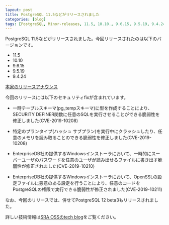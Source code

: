 ```yaml
---
layout: post
title: PostgreSQL 11.5などがリリースされました
categories: [blog]
tags: [PostgreSQL, Minor-releases, 11.5, 10.10., 9.6.15, 9.5.19, 9.4.24]
---
```


PostgreSQL 11.5などがリリースされました。今回リリースされたのは以下のバージョンです。

- 11.5
- 10.10
- 9.6.15
- 9.5.19
- 9.4.24

[本家のリリースアナウンス](https://www.postgresql.org/about/news/1960/)

今回のリリースには以下のセキュリティfixが含まれています。

- 一時テーブルスキーマ(pg_tempスキーマ)に型を作成することにより、SECURITY DEFINER関数に任意のSQLを実行させることができる脆弱性を修正しました(CVE-2019-10208)

- 特定のプランタイプ(ハッシュ サブプラン)を実行中にクラッシュしたり、任意のメモリを読み取ることのできる脆弱性を修正しました(CVE-2019-10208)

- EnterpriseDB社の提供するWindowsインストーラにおいて、一時的にスーパーユーザのパスワードを任意のユーザが読み出せるファイルに書き出す脆弱性が修正されました(CVE-2019-10210)

- EnterpriseDB社の提供するWindowsインストーラにおいて、OpenSSLの設定ファイルに悪意のある設定を行うことにより、任意のコードをPostgreSQLの権限で実行できる脆弱性が修正されました(CVE-2019-10211)

なお、今回のリリースでは、併せてPostgreSQL 12 beta3もリリースされました。

詳しい技術情報は[SRA OSSのtech blog](https://www.sraoss.co.jp/tech-blog/)をご覧ください。
